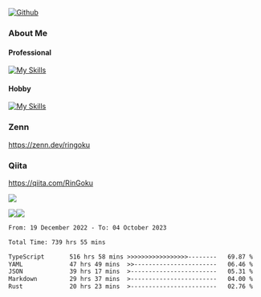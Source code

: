 [![Github](https://img.shields.io/github/followers/skyt-a?label=Follow&style=social)](https://github.com/skyt-a)

### About Me
#### Professional
[![My Skills](https://skillicons.dev/icons?i=react,ts,js,nodejs,java,graphql,firebase,githubactions&theme=light)](https://skillicons.dev)
#### Hobby
[![My Skills](https://skillicons.dev/icons?i=unity,rust,py&theme=light)](https://skillicons.dev)

### Zenn
https://zenn.dev/ringoku
### Qiita
https://qiita.com/RinGoku


![](https://github-profile-summary-cards.vercel.app/api/cards/profile-details?username=skyt-a&theme=default)

![](https://github-profile-summary-cards.vercel.app/api/cards/repos-per-language?username=skyt-a&theme=default)![](https://github-profile-summary-cards.vercel.app/api/cards/stats?username=RinGoku&theme=default)

<!--START_SECTION:waka-->

```txt
From: 19 December 2022 - To: 04 October 2023

Total Time: 739 hrs 55 mins

TypeScript       516 hrs 58 mins >>>>>>>>>>>>>>>>>--------   69.87 %
YAML             47 hrs 49 mins  >>-----------------------   06.46 %
JSON             39 hrs 17 mins  >------------------------   05.31 %
Markdown         29 hrs 37 mins  >------------------------   04.00 %
Rust             20 hrs 23 mins  >------------------------   02.76 %
```

<!--END_SECTION:waka-->
